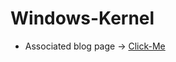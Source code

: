 # Windows-Kernel

- Associated blog page -> [Click-Me](https://enessakircolak.netlify.app/posts/2025/nt_authority_system/)